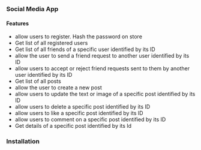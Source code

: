 ### Social Media App


#### Features

- allow users to register. Hash the password on store
- Get list of all registered users
- Get list of all friends of a specific user identified by its ID
- allow the user to send a friend request to another user identified by its ID
- allow users to accept or reject friend requests sent to them by another user identified by its ID
- Get list of all posts
- allow the user to create a new post
- allow users to update the text or image of a specific post identified by its ID
- allow users to delete a specific post identified by its ID
- allow users to like a specific post identified by its ID
- allow users to comment on a specific post identified by its ID
- Get details of a specific post identified by its Id

### Installation 
